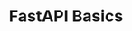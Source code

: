 ---
title: FastAPI Basics
sidebar_label: FastAPI
description: The basics to building high-performance APIs and websites with FastAPI.
---